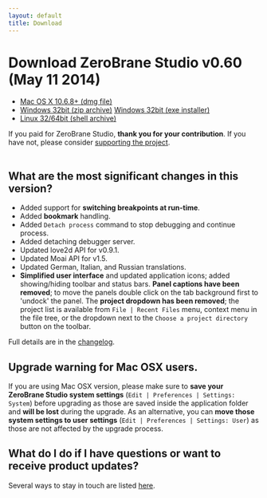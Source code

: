 ```yaml
---
layout: default
title: Download
---
```


# Download ZeroBrane Studio v0.60 (May 11 2014)

<ul class="download" id="download-options">
  <li><a class="mac" href="https://download.zerobrane.com/ZeroBraneStudioEduPack-0.60-macos.dmg" onclick="var that=this;_gaq.push(['_trackEvent','Download-macos','ZeroBraneStudioEduPack-0.60-macos.dmg',this.href]);setTimeout(function(){location.href=that.href;},200);return false;">
    Mac OS X 10.6.8+ (dmg file)</a></li>
  <li><a class="winzip" href="https://download.zerobrane.com/ZeroBraneStudioEduPack-0.60-win32.zip" onclick="var that=this;_gaq.push(['_trackEvent','Download-win32','ZeroBraneStudioEduPack-0.60-win32.zip',this.href]);setTimeout(function(){location.href=that.href;},200);return false;">
    Windows 32bit (zip archive)</a>
      <a class="winexe" href="https://download.zerobrane.com/ZeroBraneStudioEduPack-0.60-win32.exe" onclick="var that=this;_gaq.push(['_trackEvent','Download-win32','ZeroBraneStudioEduPack-0.60-win32.exe',this.href]);setTimeout(function(){location.href=that.href;},200);return false;">
    Windows 32bit (exe installer)</a></li>
  <li><a class="linux" href="https://download.zerobrane.com/ZeroBraneStudioEduPack-0.60-linux.sh" onclick="var that=this;_gaq.push(['_trackEvent','Download-linux','ZeroBraneStudioEduPack-0.60-linux.sh',this.href]);setTimeout(function(){location.href=that.href;},200);return false;">
    Linux 32/64bit (shell archive)</a></li>
</ul>
<div class="thank-you" id="thank-you">If you paid for ZeroBrane Studio, <strong>thank you for your contribution</strong>. If you have not, please consider <a href="support.html">supporting the project</a>.</div>
<div class="separator">&nbsp;</div>

## What are the most significant changes in this version?

- Added support for **switching breakpoints at run-time**.
- Added **bookmark** handling.
- Added `Detach process` command to stop debugging and continue process.
- Added detaching debugger server.
- Updated love2d API for v0.9.1.
- Updated Moai API for v1.5.
- Updated German, Italian, and Russian translations.
- **Simplified user interface** and updated application icons; added showing/hiding toolbar and status bars.
**Panel captions have been removed**; to move the panels double click on the tab background first to 'undock' the panel.
The **project dropdown has been removed**; the project list is available from `File | Recent Files` menu, context menu in the file tree, or the dropdown next to the `Choose a project directory` button on the toolbar.

Full details are in the [changelog](https://github.com/pkulchenko/ZeroBraneStudio/blob/master/CHANGELOG.md).

## Upgrade warning for Mac OSX users.

If you are using Mac OSX version, please make sure to **save your ZeroBrane Studio system settings** (`Edit | Preferences | Settings: System`) before upgrading as those are saved inside the application folder and **will be lost** during the upgrade.
As an alternative, you can **move those system settings to user settings** (`Edit | Preferences | Settings: User`) as those are not affected by the upgrade process.

## What do I do if I have questions or want to receive product updates?

Several ways to stay in touch are listed [here](community.html).
